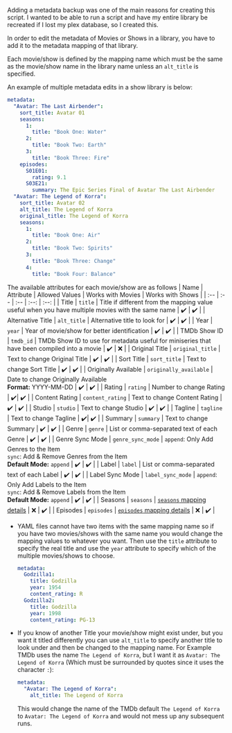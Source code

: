 Adding a metadata backup was one of the main reasons for creating this script. I wanted to be able to run a script and have my entire library be recreated if I lost my plex database, so I created this.

In order to edit the metadata of Movies or Shows in a library, you have to add it to the metadata mapping of that library.

Each movie/show is defined by the mapping name which must be the same as the movie/show name in the library name unless an `alt_title` is specified.

An example of multiple metadata edits in a show library is below:
```yaml
metadata:
  "Avatar: The Last Airbender":
    sort_title: Avatar 01
    seasons:
      1:
        title: "Book One: Water"
      2:
        title: "Book Two: Earth"
      3:
        title: "Book Three: Fire"
    episodes:
      S01E01:
        rating: 9.1
      S03E21:
        summary: The Epic Series Final of Avatar The Last Airbender
  "Avatar: The Legend of Korra":
    sort_title: Avatar 02
    alt_title: The Legend of Korra
    original_title: The Legend of Korra
    seasons:
      1:
        title: "Book One: Air"
      2:
        title: "Book Two: Spirits"
      3:
        title: "Book Three: Change"
      4:
        title: "Book Four: Balance"
```

The available attributes for each movie/show are as follows
| Name | Attribute | Allowed Values | Works with Movies | Works with Shows |
| :-- | :-- | :-- | :--: | :--: |
| Title | `title` | Title if different from the mapping value useful when you have multiple movies with the same name | :heavy_check_mark: | :heavy_check_mark: |
| Alternative Title | `alt_title` | Alternative title to look for | :heavy_check_mark: | :heavy_check_mark: |
| Year | `year` | Year of movie/show for better identification | :heavy_check_mark: | :heavy_check_mark: |
| TMDb Show ID | `tmdb_id` | TMDb Show ID to use for metadata useful for miniseries that have been compiled into a movie | :heavy_check_mark: | :x: |
| Original Title | `original_title` | Text to change Original Title | :heavy_check_mark: | :heavy_check_mark: |
| Sort Title | `sort_title` | Text to change Sort Title | :heavy_check_mark: | :heavy_check_mark: |
| Originally Available | `originally_available` | Date to change Originally Available<br><strong>Format:</strong> YYYY-MM-DD  | :heavy_check_mark: | :heavy_check_mark: |
| Rating | `rating` | Number to change Rating | :heavy_check_mark:| :heavy_check_mark: |
| Content Rating | `content_rating` | Text to change Content Rating | :heavy_check_mark: | :heavy_check_mark: |
| Studio | `studio` | Text to change Studio | :heavy_check_mark: | :heavy_check_mark: |
| Tagline | `tagline` | Text to change Tagline | :heavy_check_mark:| :heavy_check_mark: |
| Summary | `summary` | Text to change Summary | :heavy_check_mark: | :heavy_check_mark: |
| Genre | `genre` | List or comma-separated text of each Genre | :heavy_check_mark: | :heavy_check_mark: |
| Genre Sync Mode | `genre_sync_mode` | `append`: Only Add Genres to the Item<br>`sync`: Add & Remove Genres from the Item<br><strong>Default Mode:</strong> `append` | :heavy_check_mark: | :heavy_check_mark: |
| Label | `label` | List or comma-separated text of each Label | :heavy_check_mark: | :heavy_check_mark: |
| Label Sync Mode | `label_sync_mode` | `append`: Only Add Labels to the Item<br>`sync`: Add & Remove Labels from the Item<br><strong>Default Mode:</strong> `append` | :heavy_check_mark: | :heavy_check_mark: |
| Seasons | `seasons` | [`seasons` mapping details](https://github.com/meisnate12/Plex-Meta-Manager/wiki/Seasons-Attributes) | :x: | :heavy_check_mark: |
| Episodes | `episodes` | [`episodes` mapping details](https://github.com/meisnate12/Plex-Meta-Manager/wiki/Episodes-Attributes) | :x: | :heavy_check_mark: |

* YAML files cannot have two items with the same mapping name so if you have two movies/shows with the same name you would change the mapping values to whatever you want. Then use the `title` attribute to specify the real title and use the `year` attribute to specify which of the multiple movies/shows to choose.
    ```yaml
    metadata:
      Godzilla1:
        title: Godzilla
        year: 1954
        content_rating: R
      Godzilla2:
        title: Godzilla
        year: 1998
        content_rating: PG-13
    ```

* If you know of another Title your movie/show might exist under, but you want it titled differently you can use `alt_title` to specify another title to look under and then be changed to the mapping name. For Example TMDb uses the name `The Legend of Korra`, but I want it as `Avatar: The Legend of Korra` (Which must be surrounded by quotes since it uses the character `:`):
    ```yaml
    metadata:
      "Avatar: The Legend of Korra":
        alt_title: The Legend of Korra
    ```
    This would change the name of the TMDb default `The Legend of Korra` to `Avatar: The Legend of Korra` and would not mess up any subsequent runs.